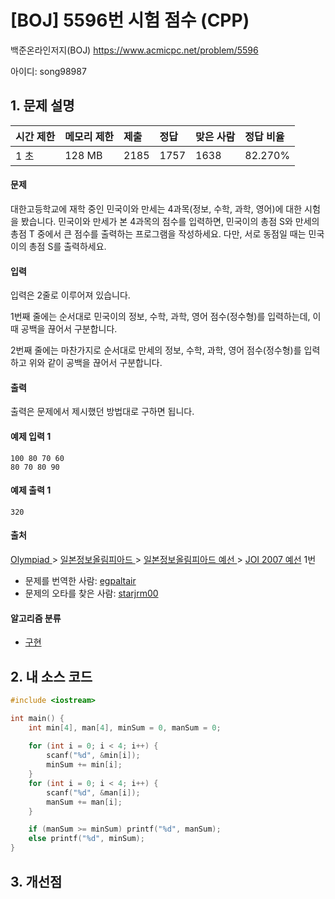 # [BOJ] 5596번 시험 점수 (CPP)

백준온라인저지(BOJ) https://www.acmicpc.net/problem/5596

아이디: song98987



## 1. 문제 설명

| 시간 제한 | 메모리 제한 | 제출 | 정답 | 맞은 사람 | 정답 비율 |
| :-------- | :---------- | :--- | :--- | :-------- | :-------- |
| 1 초      | 128 MB      | 2185 | 1757 | 1638      | 82.270%   |

#### 문제

대한고등학교에 재학 중인 민국이와 만세는 4과목(정보, 수학, 과학, 영어)에 대한 시험을 봤습니다. 민국이와 만세가 본 4과목의 점수를 입력하면, 민국이의 총점 S와 만세의 총점 T 중에서 큰 점수를 출력하는 프로그램을 작성하세요. 다만, 서로 동점일 때는 민국이의 총점 S를 출력하세요.

#### 입력

입력은 2줄로 이루어져 있습니다.

1번째 줄에는 순서대로 민국이의 정보, 수학, 과학, 영어 점수(정수형)를 입력하는데, 이때 공백을 끊어서 구분합니다.

2번째 줄에는 마찬가지로 순서대로 만세의 정보, 수학, 과학, 영어 점수(정수형)를 입력하고 위와 같이 공백을 끊어서 구분합니다.

#### 출력

출력은 문제에서 제시했던 방법대로 구하면 됩니다.



#### 예제 입력 1

```
100 80 70 60
80 70 80 90
```

#### 예제 출력 1

```
320
```



#### 출처

[Olympiad ](https://www.acmicpc.net/category/2)> [일본정보올림피아드 ](https://www.acmicpc.net/category/100)> [일본정보올림피아드 예선 ](https://www.acmicpc.net/category/101)> [JOI 2007 예선](https://www.acmicpc.net/category/detail/555) 1번

- 문제를 번역한 사람: [egpaltair](https://www.acmicpc.net/user/egpaltair)
- 문제의 오타를 찾은 사람: [starjrm00](https://www.acmicpc.net/user/starjrm00)

#### 알고리즘 분류

- [구현](https://www.acmicpc.net/problem/tag/구현)



## 2. 내 소스 코드

```C++
#include <iostream>

int main() {
	int min[4], man[4], minSum = 0, manSum = 0;
	
	for (int i = 0; i < 4; i++) {
		scanf("%d", &min[i]);
		minSum += min[i];
	}
	for (int i = 0; i < 4; i++) {
		scanf("%d", &man[i]);
		manSum += man[i];
	}

	if (manSum >= minSum) printf("%d", manSum);
	else printf("%d", minSum);
}
```



## 3. 개선점

